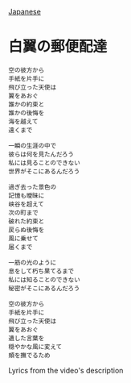 [Japanese](https://lyricstranslate.com/en/asyu-haku-tsubasa-no-yubin-hai-lyrics)
# 白翼の郵便配達
```
空の彼方から
手紙を片手に
飛び立った天使は
翼をあおぐ
誰かの約束と
誰かの後悔を
海を越えて
遠くまで

一瞬の生涯の中で
彼らは何を見たんだろう
私には見ることのできない
世界がそこにあるんだろう

過ぎ去った景色の
記憶も曖昧に
峡谷を超えて
次の町まで
破れた約束と
戻らぬ後悔を
風に乗せて
届くまで

一筋の光のように
息をして朽ち果てるまで
私には知ることのできない
秘密がそこにあるんだろう

空の彼方から
手紙を片手に
飛び立った天使は
翼をあおぐ
遺した言葉を
穏やかな風に変えて
頬を撫でるため
```

Lyrics from the video's description